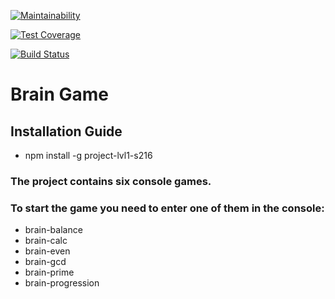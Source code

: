 [![Maintainability](https://api.codeclimate.com/v1/badges/a99a88d28ad37a79dbf6/maintainability)](https://codeclimate.com/github/codeclimate/codeclimate/maintainability)

[![Test Coverage](https://api.codeclimate.com/v1/badges/a99a88d28ad37a79dbf6/test_coverage)](https://codeclimate.com/github/codeclimate/codeclimate/test_coverage)

[![Build Status](https://travis-ci.org/Bodrus/project-lvl1-s216.svg?branch=master)](https://travis-ci.org/Bodrus/project-lvl1-s216)

# Brain Game

## Installation Guide

* npm install -g project-lvl1-s216

### The project contains six console games.
### To start the game you need to enter one of them in the console:
* brain-balance 
* brain-calc
* brain-even
* brain-gcd
* brain-prime
* brain-progression

